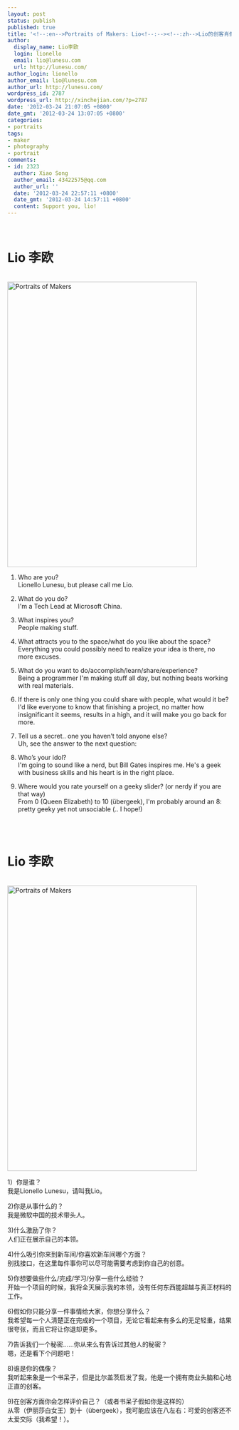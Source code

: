 ```yaml
---
layout: post
status: publish
published: true
title: '<!--:en-->Portraits of Makers: Lio<!--:--><!--:zh-->Lio的创客肖像<!--:-->'
author:
  display_name: Lio李欧
  login: lionello
  email: lio@lunesu.com
  url: http://lunesu.com/
author_login: lionello
author_email: lio@lunesu.com
author_url: http://lunesu.com/
wordpress_id: 2787
wordpress_url: http://xinchejian.com/?p=2787
date: '2012-03-24 21:07:05 +0800'
date_gmt: '2012-03-24 13:07:05 +0800'
categories:
- portraits
tags:
- maker
- photography
- portrait
comments:
- id: 2323
  author: Xiao Song
  author_email: 43422575@qq.com
  author_url: ''
  date: '2012-03-24 22:57:11 +0800'
  date_gmt: '2012-03-24 14:57:11 +0800'
  content: Support you, lio!
---
```

<p><!--:en--><br />
<h1>Lio 李欧</h1><br />
<a title="Portraits of Makers by xinchejian, on Flickr" href="http://www.flickr.com/photos/76398697@N08/6854417278/"><img src="http://farm7.staticflickr.com/6213/6854417278_faf311f9a4_z.jpg" alt="Portraits of Makers" width="426" height="640" /></a></p>
<ol>
<li>Who are you?<br />
Lionello Lunesu, but please call me Lio.</li></p>
<li>What do you do?<br />
I'm a Tech Lead at Microsoft China.</li></p>
<li>What inspires you?<br />
People making stuff.</li></p>
<li>What attracts you to the space/what do you like about the space?<br />
Everything you could possibly need to realize your idea is there, no more excuses.</li></p>
<li>What do you want to do/accomplish/learn/share/experience?<br />
Being a programmer I'm making stuff all day, but nothing beats working with real materials.</li></p>
<li>If there is only one thing you could share with people, what would it be?<br />
I'd like everyone to know that finishing a project, no matter how insignificant it seems, results in a high, and it will make you go back for more.</li></p>
<li>Tell us a secret.. one you haven&rsquo;t told anyone else?<br />
Uh, see the answer to the next question:</li></p>
<li>Who&rsquo;s your idol?<br />
I'm going to sound like a nerd, but Bill Gates inspires me. He's a geek with business skills and his heart is in the right place.</li></p>
<li>Where would you rate yourself on a geeky slider? (or nerdy if you are that way)<br />
From 0 (Queen Elizabeth) to 10 (&uuml;bergeek), I'm probably around an 8: pretty geeky yet not unsociable (.. I hope!)</li><br />
</ol><!--:--><!--:zh--><br />
<h1>Lio 李欧</h1><br />
<a title="Portraits of Makers by xinchejian, on Flickr" href="http://www.flickr.com/photos/76398697@N08/6854417278/"><img src="http://farm7.staticflickr.com/6213/6854417278_faf311f9a4_z.jpg" alt="Portraits of Makers" width="426" height="640" /></a></p>
<p>1）你是谁？<br />
我是Lionello Lunesu，请叫我Lio。</p>
<p>2)你是从事什么的？<br />
我是微软中国的技术带头人。</p>
<p>3)什么激励了你？<br />
人们正在展示自己的本领。</p>
<p>4)什么吸引你来到新车间/你喜欢新车间哪个方面？<br />
别找接口，在这里每件事你可以尽可能需要考虑到你自己的创意。</p>
<p>5)你想要做些什么/完成/学习/分享一些什么经验？<br />
开始一个项目的时候，我将全天展示我的本领，没有任何东西能超越与真正材料的工作。</p>
<p>6)假如你只能分享一件事情给大家，你想分享什么？<br />
我希望每一个人清楚正在完成的一个项目，无论它看起来有多么的无足轻重，结果很夸张，而且它将让你退却更多。</p>
<p>7)告诉我们一个秘密&hellip;&hellip;你从来么有告诉过其他人的秘密？<br />
嗯，还是看下个问题吧！</p>
<p>8)谁是你的偶像？<br />
我听起来象是一个书呆子，但是比尔盖茨启发了我，他是一个拥有商业头脑和心地正直的创客。</p>
<p>9)在创客方面你会怎样评价自己？（或者书呆子假如你是这样的）<br />
从零（伊丽莎白女王）到十（&uuml;bergeek），我可能应该在八左右：可爱的创客还不太爱交际（我希望！）。<!--:--></p>
